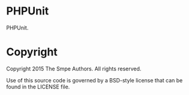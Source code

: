 # PHPUnit

PHPUnit.

# Copyright

Copyright 2015 The Smpe Authors. All rights reserved.

Use of this source code is governed by a BSD-style license that can be found in the LICENSE file.
